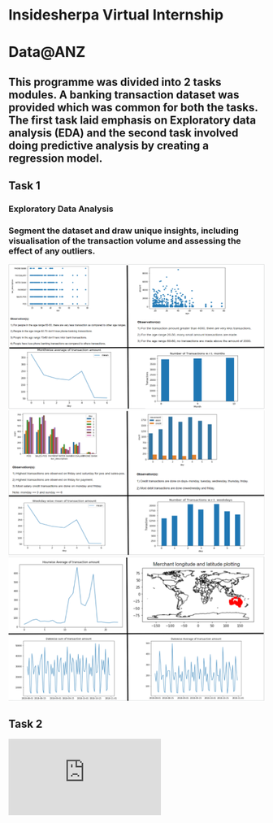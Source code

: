 # Insidesherpa Virtual Internship 
# Data@ANZ

## This programme was divided into 2 tasks modules. A banking transaction dataset was provided which was common for both the tasks. The first task laid emphasis on Exploratory data analysis (EDA) and the second task involved doing predictive analysis by creating a regression model.

## Task 1
### Exploratory Data Analysis
### Segment the dataset and draw unique insights, including visualisation of the transaction volume and assessing the effect of any outliers.
![](https://github.com/jayashree8/ANZ-virtual-experience-program/blob/master/images/q.PNG)
![](https://github.com/jayashree8/ANZ-virtual-experience-program/blob/master/images/w.PNG)
![](https://github.com/jayashree8/ANZ-virtual-experience-program/blob/master/images/e.PNG)

## Task 2
![](https://github.com/jayashree8/ANZ-virtual-experience-program/blob/master/Task%201/ANZ%20task%201.pdf)